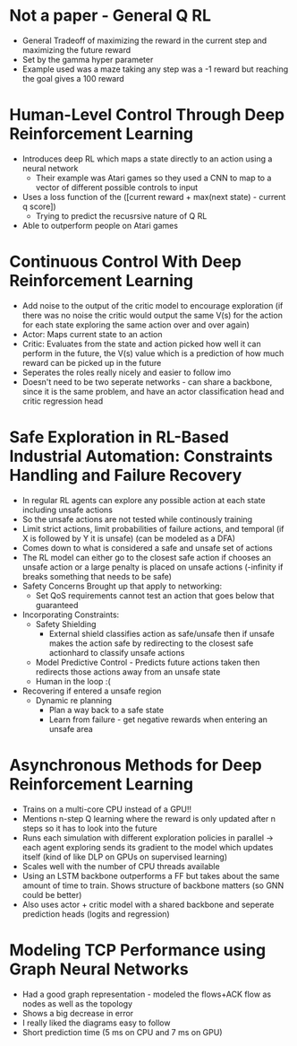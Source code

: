 # Not a paper - General Q RL
- General Tradeoff of maximizing the reward in the current step and maximizing the future reward
- Set by the gamma hyper parameter
- Example used was a maze taking any step was a -1 reward but reaching the goal gives a 100 reward 

# Human-Level Control Through Deep Reinforcement Learning
- Introduces deep RL which maps a state directly to an action using a neural network
  - Their example was Atari games so they used a CNN to map to a vector of different possible controls to input
- Uses a loss function of the ([current reward + max(next state) - current q score])
  - Trying to predict the recusrsive nature of Q RL
- Able to outperform people on Atari games

# Continuous Control With Deep Reinforcement Learning
- Add noise to the output of the critic model to encourage exploration (if there was no noise the critic would output the same V(s) for the action for each state exploring the same action over and over again)
- Actor: Maps current state to an action
- Critic: Evaluates from the state and action picked how well it can perform in the future, the V(s) value which is a prediction of how much reward can be picked up in the future
- Seperates the roles really nicely and easier to follow imo
- Doesn't need to be two seperate networks - can share a backbone, since it is the same problem, and have an actor classification head and critic regression head


# Safe Exploration in RL-Based Industrial Automation: Constraints Handling and Failure Recovery
- In regular RL agents can explore any possible action at each state including unsafe actions
- So the unsafe actions are not tested while continously training
- Limit strict actions, limit probabilities of failure actions, and temporal (if X is followed by Y it is unsafe) (can be modeled as a DFA)
- Comes down to what is considered a safe and unsafe set of actions
- The RL model can either go to the closest safe action if chooses an unsafe action or a large penalty is placed on unsafe actions (-infinity if breaks something that needs to be safe)
- Safety Concerns Brought up that apply to networking:
  - Set QoS requirements cannot test an action that goes below that guaranteed
- Incorporating Constraints:
  - Safety Shielding
    - External shield classifies action as safe/unsafe then if unsafe makes the action safe by redirecting to the closest safe actionhard to classify unsafe actions
  - Model Predictive Control - Predicts future actions taken then redirects those actions away from an unsafe state
  - Human in the loop :(
- Recovering if entered a unsafe region
  - Dynamic re planning
    - Plan a way back to a safe state
    - Learn from failure - get negative rewards when entering an unsafe area



# Asynchronous Methods for Deep Reinforcement Learning
- Trains on a multi-core CPU instead of a GPU!!
- Mentions n-step Q learning where the reward is only updated after n steps so it has to look into the future
- Runs each simulation with different exploration policies in parallel -> each agent exploring sends its gradient to the model which updates itself (kind of like DLP on GPUs on supervised learning)
- Scales well with the number of CPU threads available
- Using an LSTM backbone outperforms a FF but takes about the same amount of time to train. Shows structure of backbone matters (so GNN could be better)
- Also uses actor + critic model with a shared backbone and seperate prediction heads (logits and regression)


# Modeling TCP Performance using Graph Neural Networks
- Had a good graph representation - modeled the flows+ACK flow as nodes as well as the topology
- Shows a big decrease in error
- I really liked the diagrams easy to follow
- Short prediction time (5 ms on CPU and 7 ms on GPU)